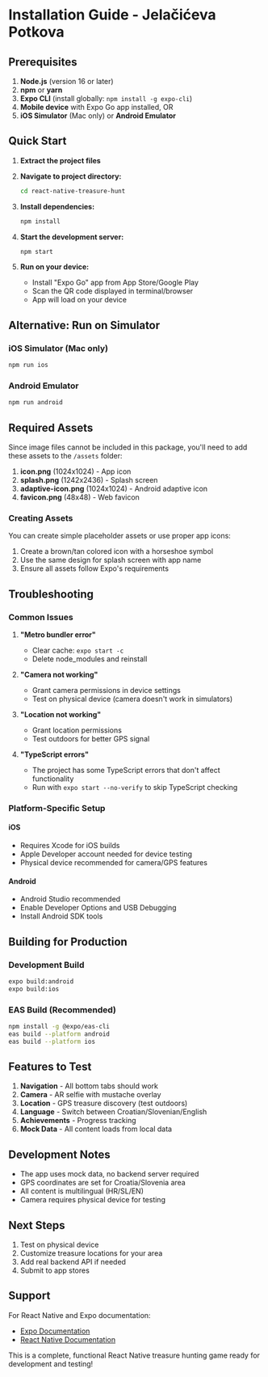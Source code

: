 # Installation Guide - Jelačićeva Potkova

## Prerequisites

1. **Node.js** (version 16 or later)
2. **npm** or **yarn**
3. **Expo CLI** (install globally: `npm install -g expo-cli`)
4. **Mobile device** with Expo Go app installed, OR
5. **iOS Simulator** (Mac only) or **Android Emulator**

## Quick Start

1. **Extract the project files**
2. **Navigate to project directory:**
   ```bash
   cd react-native-treasure-hunt
   ```

3. **Install dependencies:**
   ```bash
   npm install
   ```

4. **Start the development server:**
   ```bash
   npm start
   ```

5. **Run on your device:**
   - Install "Expo Go" app from App Store/Google Play
   - Scan the QR code displayed in terminal/browser
   - App will load on your device

## Alternative: Run on Simulator

### iOS Simulator (Mac only)
```bash
npm run ios
```

### Android Emulator
```bash
npm run android
```

## Required Assets

Since image files cannot be included in this package, you'll need to add these assets to the `/assets` folder:

1. **icon.png** (1024x1024) - App icon
2. **splash.png** (1242x2436) - Splash screen
3. **adaptive-icon.png** (1024x1024) - Android adaptive icon
4. **favicon.png** (48x48) - Web favicon

### Creating Assets

You can create simple placeholder assets or use proper app icons:

1. Create a brown/tan colored icon with a horseshoe symbol
2. Use the same design for splash screen with app name
3. Ensure all assets follow Expo's requirements

## Troubleshooting

### Common Issues

1. **"Metro bundler error"**
   - Clear cache: `expo start -c`
   - Delete node_modules and reinstall

2. **"Camera not working"**
   - Grant camera permissions in device settings
   - Test on physical device (camera doesn't work in simulators)

3. **"Location not working"**
   - Grant location permissions
   - Test outdoors for better GPS signal

4. **"TypeScript errors"**
   - The project has some TypeScript errors that don't affect functionality
   - Run with `expo start --no-verify` to skip TypeScript checking

### Platform-Specific Setup

#### iOS
- Requires Xcode for iOS builds
- Apple Developer account needed for device testing
- Physical device recommended for camera/GPS features

#### Android
- Android Studio recommended
- Enable Developer Options and USB Debugging
- Install Android SDK tools

## Building for Production

### Development Build
```bash
expo build:android
expo build:ios
```

### EAS Build (Recommended)
```bash
npm install -g @expo/eas-cli
eas build --platform android
eas build --platform ios
```

## Features to Test

1. **Navigation** - All bottom tabs should work
2. **Camera** - AR selfie with mustache overlay
3. **Location** - GPS treasure discovery (test outdoors)
4. **Language** - Switch between Croatian/Slovenian/English
5. **Achievements** - Progress tracking
6. **Mock Data** - All content loads from local data

## Development Notes

- The app uses mock data, no backend server required
- GPS coordinates are set for Croatia/Slovenia area
- All content is multilingual (HR/SL/EN)
- Camera requires physical device for testing

## Next Steps

1. Test on physical device
2. Customize treasure locations for your area
3. Add real backend API if needed
4. Submit to app stores

## Support

For React Native and Expo documentation:
- [Expo Documentation](https://docs.expo.dev/)
- [React Native Documentation](https://reactnative.dev/)

This is a complete, functional React Native treasure hunting game ready for development and testing!